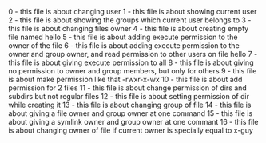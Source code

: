 0 - this file is about changing user
1 - this file is about showing current user
2 - this file is about showing the groups which current user belongs to
3 - this file is about changing files owner
4 - this file is about creating empty file named hello
5 - this file is about adding execute permission to the owner of the file
6 - this file is about adding execute permission to the owner and group owner, and read permission to other users on file hello
7 - this file is about giving execute permission to all
8 - this file is about giving no permission to owner and group members, but only for others
9 - this file is about make permission like that -rwxr-x-wx
10 - this file is about add permission for 2 files
11 - this file is about change permission of dirs and subdirs but not regular files
12 - this file is about setting permission of dir while creating it
13 - this file is about changing group of file
14 - this file is about giving a file owner and group owner at one command
15 - this file is about giving a symlink owner and group owner at one commant
16 - this file is about changing owner of file if current owner is specially equal to x-guy
